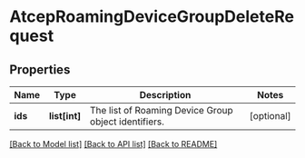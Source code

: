# AtcepRoamingDeviceGroupDeleteRequest

## Properties
Name | Type | Description | Notes
------------ | ------------- | ------------- | -------------
**ids** | **list[int]** | The list of Roaming Device Group object identifiers. | [optional] 

[[Back to Model list]](../README.md#documentation-for-models) [[Back to API list]](../README.md#documentation-for-api-endpoints) [[Back to README]](../README.md)


